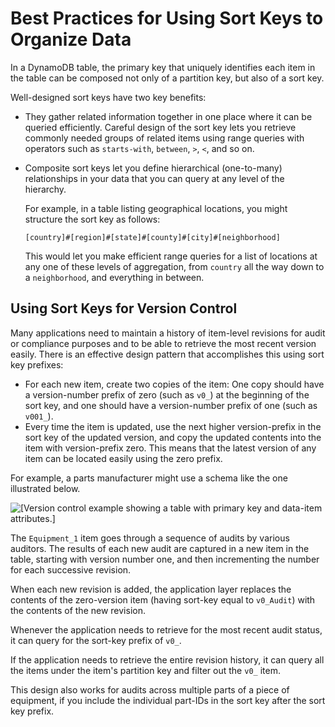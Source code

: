 # Best Practices for Using Sort Keys to Organize Data<a name="bp-sort-keys"></a>

In a DynamoDB table, the primary key that uniquely identifies each item in the table can be composed not only of a partition key, but also of a sort key\.

Well\-designed sort keys have two key benefits:
+ They gather related information together in one place where it can be queried efficiently\. Careful design of the sort key lets you retrieve commonly needed groups of related items using range queries with operators such as `starts-with`, `between`, `>`, `<`, and so on\.
+ Composite sort keys let you define hierarchical \(one\-to\-many\) relationships in your data that you can query at any level of the hierarchy\.

  For example, in a table listing geographical locations, you might structure the sort key as follows:

  ```
  [country]#[region]#[state]#[county]#[city]#[neighborhood]
  ```

  This would let you make efficient range queries for a list of locations at any one of these levels of aggregation, from `country` all the way down to a `neighborhood`, and everything in between\.

## Using Sort Keys for Version Control<a name="bp-sort-keys-version-control"></a>

Many applications need to maintain a history of item\-level revisions for audit or compliance purposes and to be able to retrieve the most recent version easily\. There is an effective design pattern that accomplishes this using sort key prefixes:
+ For each new item, create two copies of the item: One copy should have a version\-number prefix of zero \(such as `v0_`\) at the beginning of the sort key, and one should have a version\-number prefix of one \(such as `v001_`\)\.
+ Every time the item is updated, use the next higher version\-prefix in the sort key of the updated version, and copy the updated contents into the item with version\-prefix zero\. This means that the latest version of any item can be located easily using the zero prefix\.

For example, a parts manufacturer might use a schema like the one illustrated below\.

![\[Version control example showing a table with primary key and data-item attributes.\]](http://docs.aws.amazon.com/amazondynamodb/latest/developerguide/images/VersionControl.png)

The `Equipment_1` item goes through a sequence of audits by various auditors\. The results of each new audit are captured in a new item in the table, starting with version number one, and then incrementing the number for each successive revision\.

When each new revision is added, the application layer replaces the contents of the zero\-version item \(having sort\-key equal to `v0_Audit`\) with the contents of the new revision\.

Whenever the application needs to retrieve for the most recent audit status, it can query for the sort\-key prefix of `v0_`\.

If the application needs to retrieve the entire revision history, it can query all the items under the item's partition key and filter out the `v0_` item\.

This design also works for audits across multiple parts of a piece of equipment, if you include the individual part\-IDs in the sort key after the sort key prefix\.